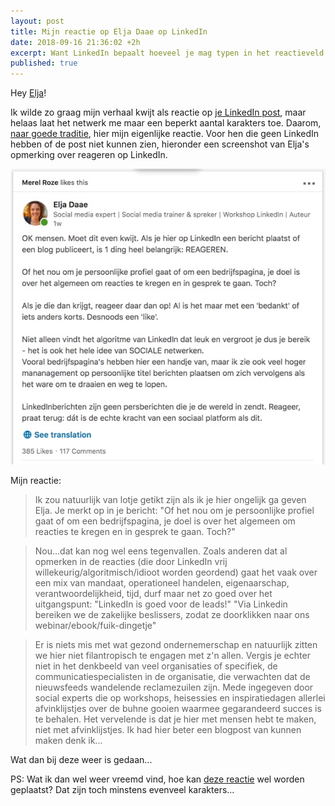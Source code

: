 ```yaml
---
layout: post
title: Mijn reactie op Elja Daae op LinkedIn
date: 2018-09-16 21:36:02 +2h
excerpt: Want LinkedIn bepaalt hoeveel je mag typen in het reactieveld. Wat natuurlijk volslagen krankjorum is. 
published: true
---
```

Hey [Elja](https://www.eljadaae.nl/)!

Ik wilde zo graag mijn verhaal kwijt als reactie op [je LinkedIn post](https://www.linkedin.com/feed/update/urn:li:activity:6443721136013393921), maar helaas laat het netwerk me maar een beperkt aantal karakters toe. Daarom, [naar goede traditie](/linkedin-antwoord/), hier mijn eigenlijke reactie. Voor hen die geen LinkedIn hebben of de post niet kunnen zien, hieronder een screenshot van Elja's opmerking over reageren op LinkedIn.

![](../images/linkedin-elja-post.jpg)

Mijn reactie:
>Ik zou natuurlijk van lotje getikt zijn als ik je hier ongelijk ga geven Elja. Je merkt op in je bericht: "Of het nou om je persoonlijke profiel gaat of om een bedrijfspagina, je doel is over het algemeen om reacties te kregen en in gesprek te gaan. Toch?"

>Nou...dat kan nog wel eens tegenvallen. Zoals anderen dat al opmerken in de reacties (die door LinkedIn vrij willekeurig/algoritmisch/idioot worden geordend) gaat het vaak over een mix van mandaat, operationeel handelen, eigenaarschap, verantwoordelijkheid, tijd, durf maar net zo goed over het uitgangspunt: "LinkedIn is goed voor de leads!" "Via Linkedin bereiken we de zakelijke beslissers, zodat ze doorklikken naar ons webinar/ebook/fuik-dingetje"

>Er is niets mis met wat gezond ondernemerschap en natuurlijk zitten we hier niet filantropisch te engagen met z'n allen. Vergis je echter niet in het denkbeeld van veel organisaties of specifiek, de communicatiespecialisten in de organisatie, die verwachten dat de nieuwsfeeds wandelende reclamezuilen zijn. Mede ingegeven door social experts die op workshops, heisessies en inspiratiedagen allerlei afvinklijstjes over de buhne gooien waarmee gegarandeerd succes is te behalen. Het vervelende is dat je hier met mensen hebt te maken, niet met afvinklijstjes.
>Ik had hier beter een blogpost van kunnen maken denk ik...

Wat dan bij deze weer is gedaan...

PS: Wat ik dan wel weer vreemd vind, hoe kan [deze reactie](https://www.linkedin.com/feed/update/urn:li:activity:6443721136013393921) wel worden geplaatst? Dat zijn toch minstens evenveel karakters...


